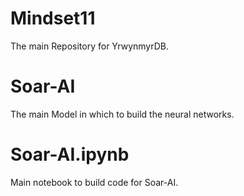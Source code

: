 # Mindset11
The main Repository for YrwynmyrDB.

# Soar-AI
The main Model in which to build the neural networks.

# Soar-AI.ipynb
Main notebook to build code for Soar-AI.
